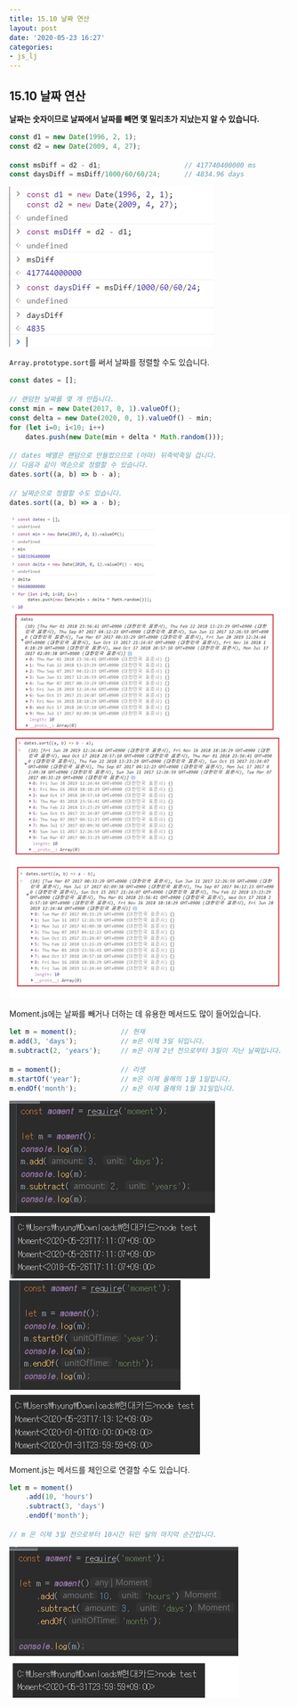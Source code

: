 ```yaml
---
title: 15.10 날짜 연산
layout: post
date: '2020-05-23 16:27'
categories:
- js_lj
---
```


## 15.10 날짜 연산

**날짜는 숫자이므로 날짜에서 날짜를 빼면 몇 밀리초가 지났는지 알 수 있습니다.**

```javascript
const d1 = new Date(1996, 2, 1);
const d2 = new Date(2009, 4, 27);

const msDiff = d2 - d1;                     // 417740400000 ms
const daysDiff = msDiff/1000/60/60/24;      // 4834.96 days
```

![](/static/img/learningjs/image143.jpg)

`Array.prototype.sort`를 써서 날짜를 정렬할 수도 있습니다.

```javascript
const dates = [];

// 랜덤한 날짜를 몇 개 만듭니다.
const min = new Date(2017, 0, 1).valueOf();
const delta = new Date(2020, 0, 1).valueOf() - min;
for (let i=0; i<10; i++)
    dates.push(new Date(min + delta * Math.random()));

// dates 배열은 랜덤으로 만들었으므로 (아마) 뒤죽박죽일 겁니다.
// 다음과 같이 역순으로 정렬할 수 있습니다.
dates.sort((a, b) => b - a);

// 날짜순으로 정렬할 수도 있습니다.
dates.sort((a, b) => a - b);
```

![](/static/img/learningjs/image144.jpg)

Moment.js에는 날짜를 빼거나 더하는 데 유용한 메서드도 많이 들어있습니다.

```javascript
let m = moment();           // 현재
m.add(3, 'days');           // m은 이제 3일 뒤입니다.
m.subtract(2, 'years');     // m은 이제 2년 전으로부터 3일이 지난 날짜입니다.

m = moment();               // 리셋
m.startOf('year');          // m은 이제 올해의 1월 1일입니다.
m.endOf('month');           // m은 이제 올해의 1월 31일입니다.
```

![](/static/img/learningjs/image145.jpg)
![](/static/img/learningjs/image146.jpg)

Moment.js는 메서드를 체인으로 연결할 수도 있습니다.

```javascript
let m = moment()
    .add(10, 'hours')
    .subtract(3, 'days')
    .endOf('month');

// m 은 이제 3일 전으로부터 10시간 뒤인 달의 마지막 순간입니다.
```

![](/static/img/learningjs/image147.jpg)